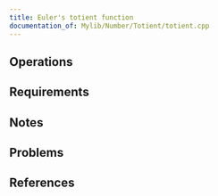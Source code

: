 ```yaml
---
title: Euler's totient function
documentation_of: Mylib/Number/Totient/totient.cpp
---
```


## Operations

## Requirements

## Notes

## Problems

## References
